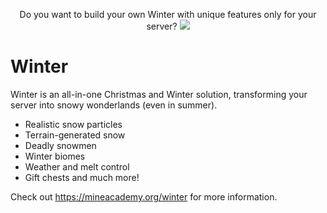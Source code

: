 <p align="center">
  Do you want to build your own Winter with unique features only for your server?
  <a href="https://mineacademy.org/gh-join">
    <img src="https://i.imgur.com/HGc2VG3.png" />
  </a>
</p>

# Winter
Winter is an all-in-one Christmas and Winter solution, transforming your server into snowy wonderlands (even in summer).

* Realistic snow particles
* Terrain-generated snow
* Deadly snowmen
* Winter biomes
* Weather and melt control
* Gift chests and much more!

Check out https://mineacademy.org/winter for more information.